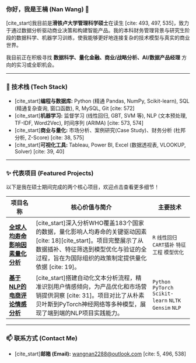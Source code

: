 ### 你好，我是王楠 (Nan Wang) 👋

[cite_start]我目前是**滑铁卢大学管理科学硕士**在读生 [cite: 493, 497, 535]，致力于通过数据分析驱动商业决策和构建智能产品。我的本科财务管理背景与研究生阶段的数据科学、机器学习训练，使我能够更好地连接复杂的技术模型与真实的商业世界。

我目前正在积极寻找 **数据科学、量化金融、商业/战略分析、AI/数据产品经理** 方向的实习或全职机会。

---

### 🔧 技术栈 (Tech Stack)

* [cite_start]**编程与数据库:** Python (精通 Pandas, NumPy, Scikit-learn), SQL (精通复杂查询, 窗口函数), R, MySQL, Git [cite: 572]
* [cite_start]**机器学习:** 监督学习 (线性回归, GBT, SVM 等), NLP (文本预处理, TF-IDF, Word2Vec), 时间序列 (ARIMA) [cite: 573, 574]
* [cite_start]**商业与量化:** 市场分析、案例研究(Case Study)、财务分析 (杜邦分析, Z-Score) [cite: 38, 575]
* [cite_start]**可视化工具:** Tableau, Power BI, Excel (数据透视表, VLOOKUP, Solver) [cite: 39, 40]

---

### ✨ 代表项目 (Featured Projects)

以下是我在硕士期间完成的两个核心项目，欢迎点击查看更多细节！

| 项目名称 | 核心价值与简介 | 主要技术 |
|---|---|---|
| **[全球人均寿命影响因素量化分析](https://github.com/n96wang/REPO_NAME_1)** | [cite_start]深入分析WHO覆盖183个国家的数据，量化影响人均寿命的关键驱动因素 [cite: 18][cite_start]。项目完整展示了从数据插补、特征筛选到模型优化与验证的全过程，旨在为国际组织的政策制定提供量化依据 [cite: 19]。 | `R` `线性回归` `CART插补` `特征工程` `模型优化` |
| **[基于NLP的电商评论情感分析](https://github.com/n96wang/REPO_NAME_2)** | [cite_start]搭建自动化文本分析流程，精准识别用户情感倾向，为产品优化和市场营销提供洞察 [cite: 31]。项目对比了从朴素贝叶斯到PyTorch神经网络等多种模型，展现了端到端的NLP项目实践能力。 | `Python` `PyTorch` `Scikit-learn` `NLTK` `Gensim` `NLP` |

---

### 📫 联系方式 (Contact Me)

* [cite_start]**邮箱 (Email):** wangnan2288@outlook.com [cite: 5, 496, 538]
